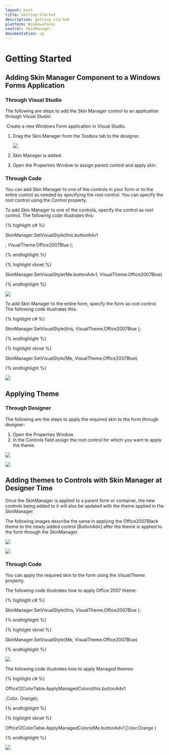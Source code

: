 ```yaml
---
layout: post
title: Getting-Started
description: getting started
platform: WindowsForms
control: SkinManager 
documentation: ug
---
```


# Getting Started

## Adding Skin Manager Component to a Windows Forms Application

### Through Visual Studio

The following are steps to add the Skin Manager control to an application through Visual Studio:

 Create a new Windows Form application in Visual Studio. 

1. Drag the Skin Manager from the Toolbox tab to the designer.

   ![](Getting-Started_images/Getting-Started_img1.png)



2. Skin Manager is added.  
3. Open the Properties Window to assign parent control and apply skin. 

### Through Code


You can add Skin Manager to one of the controls in your form or to the entire control as needed by specifying the root control. You can specify the root control using the _Control_ property.

To add Skin Manager to one of the controls, specify the control as root control. The following code illustrates this: 

{% highlight c# %}



SkinManager.SetVisualStyle(this.buttonAdv1

, VisualTheme.Office2007Blue );

{% endhighlight %}

{% highlight vbnet %}

SkinManager.SetVisualStyle(Me.buttonAdv1, VisualTheme.Office2007Blue)

{% endhighlight %}

![](Getting-Started_images/Getting-Started_img2.png)





To add Skin Manager to the entire form, specify the form as root control. The following code illustrates this: 

{% highlight c# %}

SkinManager.SetVisualStyle(this, VisualTheme.Office2007Blue );

{% endhighlight %}

{% highlight vbnet %}

SkinManager.SetVisualStyle(Me, VisualTheme.Office2007Blue)

{% endhighlight %}

![](Getting-Started_images/Getting-Started_img3.png)



## Applying Theme 

### Through Designer

The following are the steps to apply the required skin to the form through designer: 

1. Open the Properties Window.
2. In the Controls field assign the root control for which you want to apply the theme. 

![](Getting-Started_images/Getting-Started_img4.png)



![](Getting-Started_images/Getting-Started_img5.png)



## Adding themes to Controls with Skin Manager at Designer Time

Once the SkinManager is applied to a parent form or container, the new controls being added to it will also be updated with the theme applied in the SkinManager.

The following images describe the same in applying the Office2007Black theme to the newly added control [ButtonAdv] after the theme is applied to the form through the SkinManager.

![](Getting-Started_images/Getting-Started_img6.png)



![](Getting-Started_images/Getting-Started_img7.png)



### Through Code

You can apply the required skin to the form using the _VisualTheme_ property. 

The following code illustrates how to apply Office 2007 theme:

{% highlight c# %}

SkinManager.SetVisualStyle(this, VisualTheme.Office2007Blue );

{% endhighlight %}



{% highlight vbnet %}

SkinManager.SetVisualStyle(Me, VisualTheme.Office2007Blue)

{% endhighlight %}



![](Getting-Started_images/Getting-Started_img8.png)


The following code illustrates how to apply Managed themes:

{% highlight c# %}

Office12ColorTable.ApplyManagedColors(this.buttonAdv1

,Color. Orange);

{% endhighlight %}

{% highlight vbnet %}



Office12ColorTable.ApplyManagedColors(Me.buttonAdv1,Color.Orange )

{% endhighlight %}

![](Getting-Started_images/Getting-Started_img9.png)



